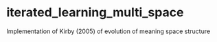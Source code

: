 # iterated_learning_multi_space
Implementation of Kirby (2005) of evolution of meaning space structure
